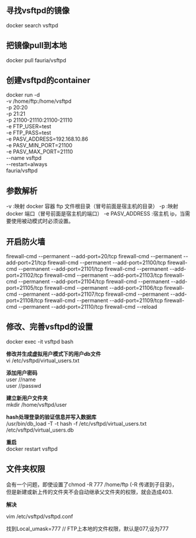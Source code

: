 ## 寻找vsftpd的镜像
docker search vsftpd

## 把镜像pull到本地
docker pull fauria/vsftpd

## 创建vsftpd的container
docker run -d \
-v /home/ftp:/home/vsftpd \
-p 20:20 \
-p 21:21 \
-p 21100-21110:21100-21110 \
-e FTP_USER=test \
-e FTP_PASS=test \
-e PASV_ADDRESS=192.168.10.86 \
-e PASV_MIN_PORT=21100 \
-e PASV_MAX_PORT=21110 \
--name vsftpd \
--restart=always \
fauria/vsftpd

## 参数解析
-v  :映射 docker 容器 ftp 文件根目录（冒号前面是宿主机的目录）
-p  :映射 docker 端口（冒号前面是宿主机的端口）
-e PASV_ADDRESS :宿主机 ip，当需要使用被动模式时必须设置。


## 开启防火墙
firewall-cmd --permanent --add-port=20/tcp
firewall-cmd --permanent --add-port=21/tcp
firewall-cmd --permanent --add-port=21100/tcp
firewall-cmd --permanent --add-port=21101/tcp
firewall-cmd --permanent --add-port=21102/tcp
firewall-cmd --permanent --add-port=21103/tcp
firewall-cmd --permanent --add-port=21104/tcp
firewall-cmd --permanent --add-port=21105/tcp
firewall-cmd --permanent --add-port=21106/tcp
firewall-cmd --permanent --add-port=21107/tcp
firewall-cmd --permanent --add-port=21108/tcp
firewall-cmd --permanent --add-port=21109/tcp
firewall-cmd --permanent --add-port=21110/tcp
firewall-cmd --reload

##  修改、完善vsftpd的设置  

docker exec -it vsftpd bash   

**修改并生成虚拟用户模式下的用户db文件**   
vi /etc/vsftpd/virtual_users.txt   

**添加用户密码**   
user    //name  
user    //passwd   

**建立新用户文件夹**  
mkdir /home/vsftpd/user

**hash处理登录的验证信息并写入数据库**   
/usr/bin/db_load -T -t hash -f /etc/vsftpd/virtual_users.txt /etc/vsftpd/virtual_users.db   

**重启**  
docker restart vsftpd  


## 文件夹权限   

会有一个问题，即使设置了chmod -R 777 /home/ftp (-R 传递到子目录)，  
但是新建或新上传的文件夹不会自动继承父文件夹的权限，就会造成403.  

**解决**  

vim /etc/vsftpd/vsftpd.conf

找到Local_umask=777  // FTP上本地的文件权限，默认是077,设为777





